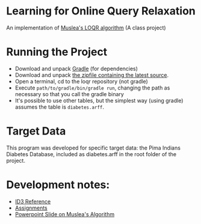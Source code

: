 # Learning for Online Query Relaxation
An implementation of [Muslea's LOQR algorithm](http://webpages.uncc.edu/ras/Muslea-paper.pdf) (A class project)

# Running the Project
- Download and unpack [Gradle](https://services.gradle.org/distributions/gradle-2.3-all.zip) (for dependencies)
- Download and unpack [the zipfile containing the latest source](https://github.com/SeanTater/loqr/archive/master.zip).
- Open a terminal, cd to the loqr repository (not gradle)
- Execute `path/to/gradle/bin/gradle run`, changing the path as necessary so that you call the gradle binary
 - It's possible to use other tables, but the simplest way (using gradle) assumes the table is `diabetes.arff`.

# Target Data
This program was developed for specific target data: the Pima Indians Diabetes Database, included as diabetes.arff in the root folder of the project.

# Development notes:
- [ID3 Reference](http://www.cis.temple.edu/~giorgio/cis587/readings/id3-c45.html)
- [Assignments](http://webpages.uncc.edu/ras/KBS-15.html)
- [Powerpoint Slide on Muslea's Algorithm](http://www.cs.uncc.edu/~ras/Failing-Queries-Muslea.ppt)
